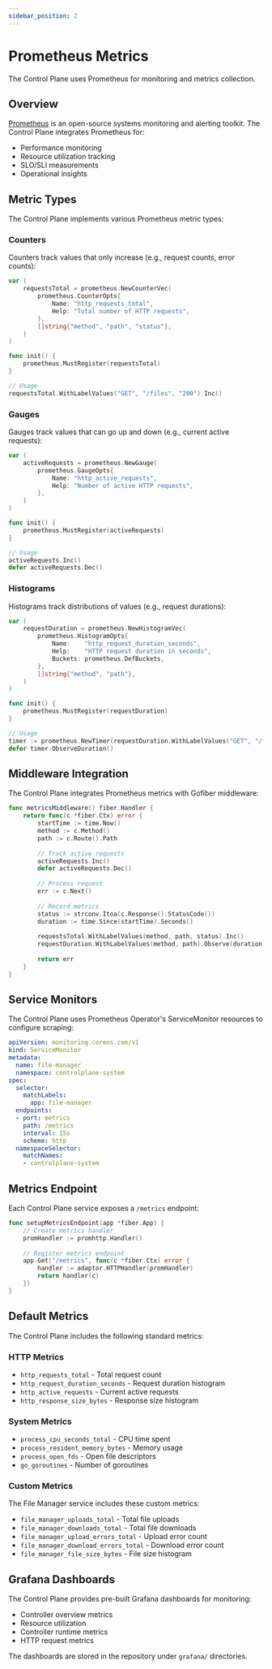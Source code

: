 ```yaml
---
sidebar_position: 2
---
```


# Prometheus Metrics

The Control Plane uses Prometheus for monitoring and metrics collection.

## Overview

[Prometheus](https://prometheus.io/) is an open-source systems monitoring and alerting toolkit. The Control Plane integrates Prometheus for:

- Performance monitoring
- Resource utilization tracking
- SLO/SLI measurements
- Operational insights

## Metric Types

The Control Plane implements various Prometheus metric types:

### Counters

Counters track values that only increase (e.g., request counts, error counts):

```go
var (
    requestsTotal = prometheus.NewCounterVec(
        prometheus.CounterOpts{
            Name: "http_requests_total",
            Help: "Total number of HTTP requests",
        },
        []string{"method", "path", "status"},
    )
)

func init() {
    prometheus.MustRegister(requestsTotal)
}

// Usage
requestsTotal.WithLabelValues("GET", "/files", "200").Inc()
```

### Gauges

Gauges track values that can go up and down (e.g., current active requests):

```go
var (
    activeRequests = prometheus.NewGauge(
        prometheus.GaugeOpts{
            Name: "http_active_requests",
            Help: "Number of active HTTP requests",
        },
    )
)

func init() {
    prometheus.MustRegister(activeRequests)
}

// Usage
activeRequests.Inc()
defer activeRequests.Dec()
```

### Histograms

Histograms track distributions of values (e.g., request durations):

```go
var (
    requestDuration = prometheus.NewHistogramVec(
        prometheus.HistogramOpts{
            Name:    "http_request_duration_seconds",
            Help:    "HTTP request duration in seconds",
            Buckets: prometheus.DefBuckets,
        },
        []string{"method", "path"},
    )
)

func init() {
    prometheus.MustRegister(requestDuration)
}

// Usage
timer := prometheus.NewTimer(requestDuration.WithLabelValues("GET", "/files"))
defer timer.ObserveDuration()
```

## Middleware Integration

The Control Plane integrates Prometheus metrics with Gofiber middleware:

```go
func metricsMiddleware() fiber.Handler {
    return func(c *fiber.Ctx) error {
        startTime := time.Now()
        method := c.Method()
        path := c.Route().Path
        
        // Track active requests
        activeRequests.Inc()
        defer activeRequests.Dec()
        
        // Process request
        err := c.Next()
        
        // Record metrics
        status := strconv.Itoa(c.Response().StatusCode())
        duration := time.Since(startTime).Seconds()
        
        requestsTotal.WithLabelValues(method, path, status).Inc()
        requestDuration.WithLabelValues(method, path).Observe(duration)
        
        return err
    }
}
```

## Service Monitors

The Control Plane uses Prometheus Operator's ServiceMonitor resources to configure scraping:

```yaml
apiVersion: monitoring.coreos.com/v1
kind: ServiceMonitor
metadata:
  name: file-manager
  namespace: controlplane-system
spec:
  selector:
    matchLabels:
      app: file-manager
  endpoints:
  - port: metrics
    path: /metrics
    interval: 15s
    scheme: http
  namespaceSelector:
    matchNames:
    - controlplane-system
```

## Metrics Endpoint

Each Control Plane service exposes a `/metrics` endpoint:

```go
func setupMetricsEndpoint(app *fiber.App) {
    // Create metrics handler
    promHandler := promhttp.Handler()
    
    // Register metrics endpoint
    app.Get("/metrics", func(c *fiber.Ctx) error {
        handler := adaptor.HTTPHandler(promHandler)
        return handler(c)
    })
}
```

## Default Metrics

The Control Plane includes the following standard metrics:

### HTTP Metrics

- `http_requests_total` - Total request count
- `http_request_duration_seconds` - Request duration histogram
- `http_active_requests` - Current active requests
- `http_response_size_bytes` - Response size histogram

### System Metrics

- `process_cpu_seconds_total` - CPU time spent
- `process_resident_memory_bytes` - Memory usage
- `process_open_fds` - Open file descriptors
- `go_goroutines` - Number of goroutines

### Custom Metrics

The File Manager service includes these custom metrics:

- `file_manager_uploads_total` - Total file uploads
- `file_manager_downloads_total` - Total file downloads
- `file_manager_upload_errors_total` - Upload error count
- `file_manager_download_errors_total` - Download error count
- `file_manager_file_size_bytes` - File size histogram

## Grafana Dashboards

The Control Plane provides pre-built Grafana dashboards for monitoring:

- Controller overview metrics
- Resource utilization
- Controller runtime metrics
- HTTP request metrics

The dashboards are stored in the repository under `grafana/` directories.